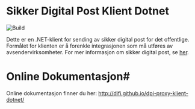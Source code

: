 # Sikker Digital Post Klient Dotnet

![Build](https://github.com/difi/dpi-proxy-klient-dotnet/workflows/Build/badge.svg) 

Dette er en .NET-klient for sending av sikker digital post for det offentlige. Formålet for klienten er å forenkle integrasjonen 
som må utføres av avsendervirksomheter. For mer informasjon om sikker digital post, se [her](http://begrep.difi.no/SikkerDigitalPost/).

# Online Dokumentasjon#
Online dokumentasjon finner du her: http://difi.github.io/dpi-proxy-klient-dotnet/

